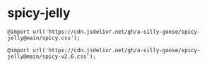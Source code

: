 # spicy-jelly

```
@import url('https://cdn.jsdelivr.net/gh/a-silly-goose/spicy-jelly@main/spicy.css');
```

```
@import url('https://cdn.jsdelivr.net/gh/a-silly-goose/spicy-jelly@main/spicy-v2.6.css');
```
